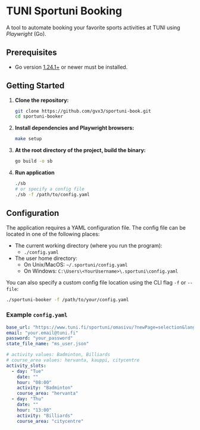 # TUNI Sportuni Booking

A tool to automate booking your favorite sports activities at TUNI using *Playwright* (Go).

## Prerequisites

- Go version [1.24.1+](https://go.dev/dl/) or newer must be installed.

## Getting Started

1. **Clone the repository:**

   ```sh
   git clone https://github.com/gvx3/sportuni-book.git
   cd sportuni-booker
   ```

2. **Install dependencies and Playwright browsers:**

   ```sh
   make setup
   ```

3. **At the root directory of the project, build the binary:**

    ```sh
    go build -o sb
    ```

4. **Run application**

    ```sh
    ./sb
    # or specify a config file
    ./sb -f /path/to/config.yaml
    ```

## Configuration

The application requires a YAML configuration file. The config file can be located in one of the following places:

- The current working directory (where you run the program):
  - `./config.yaml`
- The user home directory:
  - On Unix/MacOS: `~/.sportuni/config.yaml`
  - On Windows: `C:\Users\<YourUsername>\.sportuni\config.yaml`

You can also specify a custom config file location using the CLI flag `-f` or `--file`:

```sh
./sportuni-booker -f /path/to/your/config.yaml
```

### Example `config.yaml`

```yaml
base_url: "https://www.tuni.fi/sportuni/omasivu/?newPage=selection&lang=en"
email: "your.email@tuni.fi"
password: "your_password"
state_file_name: "ms_user.json"

# activity values: Badminton, Billiards
# course_area values: hervanta, kauppi, citycentre
activity_slots:
  - day: "Tue"
    date: ""
    hour: "08:00"
    activity: "Badminton"
    course_area: "hervanta"
  - day: "Thu"
    date: ""
    hour: "13:00"
    activity: "Billiards"
    course_area: "citycentre"
```

